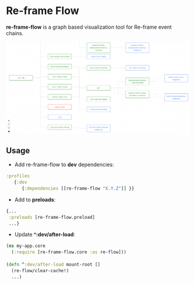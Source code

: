 # Re-frame Flow

**re-frame-flow** is a graph based visualization tool for Re-frame event chains.

![Re-frame Flow](imgs/re-frame-flow-example.png)


## Usage

- Add re-frame-flow to **dev** dependencies:
```clojure
:profiles
   {:dev
      {:dependencies [[re-frame-flow "X.Y.Z"]] }}
```

- Add to **preloads**:
```clojure
{...
 :preloads [re-frame-flow.preload]
 ...}
```

- Update **^:dev/after-load**:
```clojure
(ns my-app.core
  (:require [re-frame-flow.core :as re-flow]))

(defn ^:dev/after-load mount-root []
  (re-flow/clear-cache!)
  ...)
```
